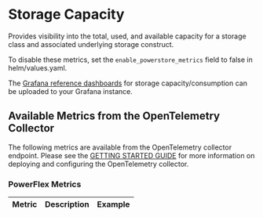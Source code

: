 <!--
Copyright (c) 2020 Dell Inc., or its subsidiaries. All Rights Reserved.

Licensed under the Apache License, Version 2.0 (the "License");
you may not use this file except in compliance with the License.
You may obtain a copy of the License at

    http://www.apache.org/licenses/LICENSE-2.0
-->

# Storage Capacity

Provides visibility into the total, used, and available capacity for a storage class and associated underlying storage construct.

To disable these metrics, set the ```enable_powerstore_metrics``` field to false in helm/values.yaml.

The [Grafana reference dashboards](https://github.com/dell/karavi-observability/blob/main/grafana/dashboards/powerstore) for storage capacity/consumption can be uploaded to your Grafana instance.

## Available Metrics from the OpenTelemetry Collector

The following metrics are available from the OpenTelemetry collector endpoint.  Please see the [GETTING STARTED GUIDE](https://github.com/dell/karavi-observability/blob/main/docs/GETTING_STARTED_GUIDE.md) for more information on deploying and configuring the OpenTelemetry collector.

### PowerFlex Metrics

| Metric | Description | Example |
| ------ | ----------- | ------- |
